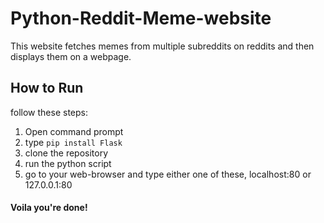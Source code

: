 # Python-Reddit-Meme-website

This website fetches memes from multiple subreddits on reddits and then displays them on a webpage.

## How to Run

follow these steps:
1. Open command prompt
2. type <code>pip install Flask</code>
3. clone the repository
4. run the python script
5. go to your web-browser and type either one of these, localhost:80 or 127.0.0.1:80

#### Voila you're done!

